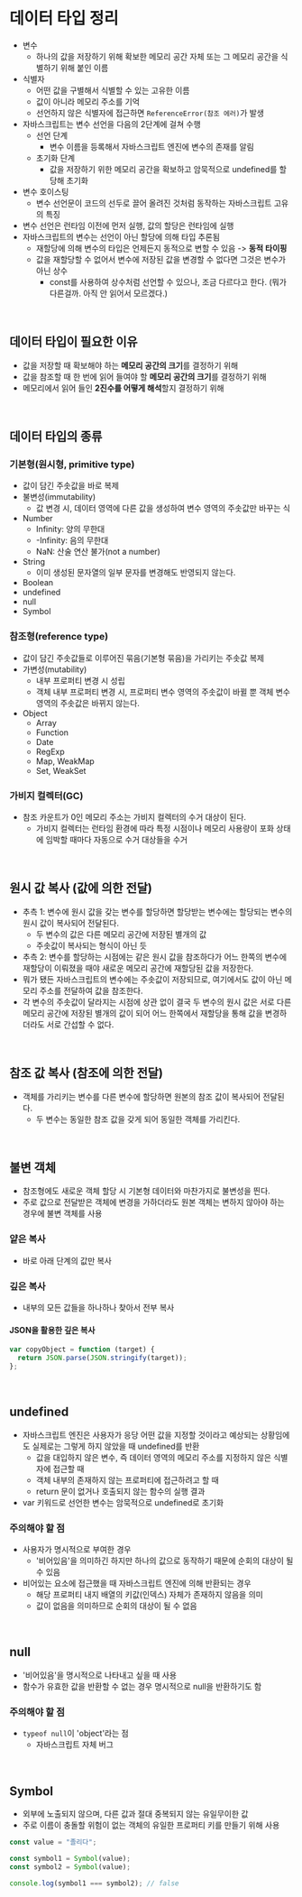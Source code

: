 # 데이터 타입 정리

- 변수
  - 하나의 값을 저장하기 위해 확보한 메모리 공간 자체 또는 그 메모리 공간을 식별하기 위해 붙인 이름
- 식별자
  - 어떤 값을 구별해서 식별할 수 있는 고유한 이름
  - 값이 아니라 메모리 주소를 기억
  - 선언하지 않은 식별자에 접근하면 `ReferenceError(참조 에러)`가 발생
- 자바스크립트는 변수 선언을 다음의 2단계에 걸쳐 수행
  - 선언 단계
    - 변수 이름을 등록해서 자바스크립트 엔진에 변수의 존재를 알림
  - 초기화 단계
    - 값을 저장하기 위한 메모리 공간을 확보하고 암묵적으로 undefined를 할당해 초기화
- 변수 호이스팅
  - 변수 선언문이 코드의 선두로 끌어 올려진 것처럼 동작하는 자바스크립트 고유의 특징
- 변수 선언은 런타임 이전에 먼저 실행, 값의 할당은 런타임에 실행
- 자바스크립트의 변수는 선언이 아닌 할당에 의해 타입 추론됨
  - 재할당에 의해 변수의 타입은 언제든지 동적으로 변할 수 있음 -> **동적 타이핑**
  - 값을 재할당할 수 없어서 변수에 저장된 값을 변경할 수 없다면 그것은 변수가 아닌 상수
    - const를 사용하여 상수처럼 선언할 수 있으나, 조금 다르다고 한다. (뭐가 다른걸까. 아직 안 읽어서 모르겠다.)

<br>

## 데이터 타입이 필요한 이유

- 값을 저장할 때 확보해야 하는 **메모리 공간의 크기**를 결정하기 위해
- 값을 참조할 때 한 번에 읽어 들여야 할 **메모리 공간의 크기**를 결정하기 위해
- 메모리에서 읽어 들인 **2진수를 어떻게 해석**할지 결정하기 위해

<br>

## 데이터 타입의 종류

### 기본형(원시형, primitive type)

- 값이 담긴 주솟값을 바로 복제
- 불변성(immutability)
  - 값 변경 시, 데이터 영역에 다른 값을 생성하여 변수 영역의 주솟값만 바꾸는 식
- Number
  - Infinity: 양의 무한대
  - -Infinity: 음의 무한대
  - NaN: 산술 연산 불가(not a number)
- String
  - 이미 생성된 문자열의 일부 문자를 변경해도 반영되지 않는다.
- Boolean
- undefined
- null
- Symbol

### 참조형(reference type)

- 값이 담긴 주솟값들로 이루어진 묶음(기본형 묶음)을 가리키는 주솟값 복제
- 가변성(mutability)
  - 내부 프로퍼티 변경 시 성립
  - 객체 내부 프로퍼티 변경 시, 프로퍼티 변수 영역의 주솟값이 바뀔 뿐 객체 변수 영역의 주솟값은 바뀌지 않는다.
- Object
  - Array
  - Function
  - Date
  - RegExp
  - Map, WeakMap
  - Set, WeakSet

### 가비지 컬렉터(GC)

- 참조 카운트가 0인 메모리 주소는 가비지 컬렉터의 수거 대상이 된다.
  - 가비지 컬렉터는 런타임 환경에 따라 특정 시점이나 메모리 사용량이 포화 상태에 임박할 때마다 자동으로 수거 대상들을 수거

<br>

## 원시 값 복사 (값에 의한 전달)

- 추측 1: 변수에 원시 값을 갖는 변수를 할당하면 할당받는 변수에는 할당되는 변수의 원시 값이 복사되어 전달된다.
  - 두 변수의 값은 다른 메모리 공간에 저장된 별개의 값
  - 주솟값이 복사되는 형식이 아닌 듯
- 추측 2: 변수를 할당하는 시점에는 같은 원시 값을 참조하다가 어느 한쪽의 변수에 재할당이 이뤄졌을 때야 새로운 메모리 공간에 재할당된 값을 저장한다.
- 뭐가 됐든 자바스크립트의 변수에는 주솟값이 저장되므로, 여기에서도 값이 아닌 메모리 주소를 전달하여 값을 참조한다.
- 각 변수의 주솟값이 달라지는 시점에 상관 없이 결국 두 변수의 원시 값은 서로 다른 메모리 공간에 저장된 별개의 값이 되어 어느 한쪽에서 재할당을 통해 값을 변경하더라도 서로 간섭할 수 없다.

<br>

## 참조 값 복사 (참조에 의한 전달)

- 객체를 가리키는 변수를 다른 변수에 할당하면 원본의 참조 값이 복사되어 전달된다.
  - 두 변수는 동일한 참조 값을 갖게 되어 동일한 객체를 가리킨다.

<br>

## 불변 객체

- 참조형에도 새로운 객체 할당 시 기본형 데이터와 마찬가지로 불변성을 띈다.
- 주로 값으로 전달받은 객체에 변경을 가하더라도 원본 객체는 변하지 않아야 하는 경우에 불변 객체를 사용

### 얕은 복사

- 바로 아래 단계의 값만 복사

### 깊은 복사

- 내부의 모든 값들을 하나하나 찾아서 전부 복사

#### JSON을 활용한 깊은 복사

```js
var copyObject = function (target) {
  return JSON.parse(JSON.stringify(target));
};
```

<br>

## undefined

- 자바스크립트 엔진은 사용자가 응당 어떤 값을 지정할 것이라고 예상되는 상황임에도 실제로는 그렇게 하지 않았을 때 undefined를 반환
  - 값을 대입하지 않은 변수, 즉 데이터 영역의 메모리 주소를 지정하지 않은 식별자에 접근할 때
  - 객체 내부의 존재하지 않는 프로퍼티에 접근하려고 할 때
  - return 문이 없거나 호출되지 않는 함수의 실행 결과
- var 키워드로 선언한 변수는 암묵적으로 undefined로 초기화

### 주의해야 할 점

- 사용자가 명시적으로 부여한 경우
  - '비어있음'을 의미하긴 하지만 하나의 값으로 동작하기 때문에 순회의 대상이 될 수 있음
- 비어있는 요소에 접근했을 때 자바스크립트 엔진에 의해 반환되는 경우
  - 해당 프로퍼티 내지 배열의 키값(인덱스) 자체가 존재하지 않음을 의미
  - 값이 없음을 의미하므로 순회의 대상이 될 수 없음

<br>

## null

- '비어있음'을 명시적으로 나타내고 싶을 때 사용
- 함수가 유효한 값을 반환할 수 없는 경우 명시적으로 null을 반환하기도 함

### 주의해야 할 점

- `typeof null`이 'object'라는 점
  - 자바스크립트 자체 버그

<br>

## Symbol

- 외부에 노출되지 않으며, 다른 값과 절대 중복되지 않는 유일무이한 값
- 주로 이름이 충돌할 위험이 없는 객체의 유일한 프로퍼티 키를 만들기 위해 사용

```js
const value = "졸리다";

const symbol1 = Symbol(value);
const symbol2 = Symbol(value);

console.log(symbol1 === symbol2); // false
```
